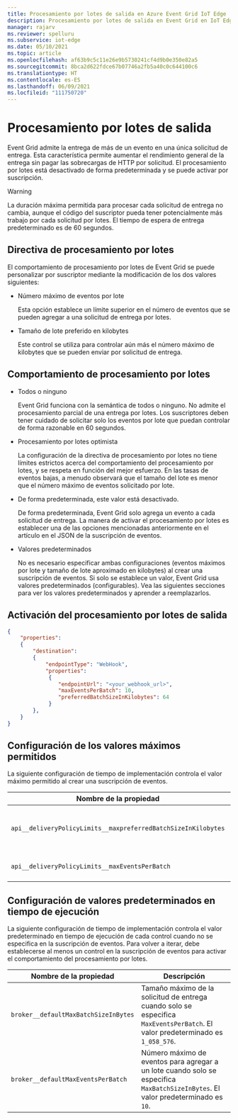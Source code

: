 ```yaml
---
title: Procesamiento por lotes de salida en Azure Event Grid IoT Edge | Microsoft Docs
description: Procesamiento por lotes de salida en Event Grid en IoT Edge.
manager: rajarv
ms.reviewer: spelluru
ms.subservice: iot-edge
ms.date: 05/10/2021
ms.topic: article
ms.openlocfilehash: af63b9c5c11e26e9b5730241cf4d9b0e350e82a5
ms.sourcegitcommit: 8bca2d622fdce67b07746a2fb5a40c0c644100c6
ms.translationtype: HT
ms.contentlocale: es-ES
ms.lasthandoff: 06/09/2021
ms.locfileid: "111750720"
---
```

# <a name="output-batching"></a>Procesamiento por lotes de salida

Event Grid admite la entrega de más de un evento en una única solicitud de entrega. Esta característica permite aumentar el rendimiento general de la entrega sin pagar las sobrecargas de HTTP por solicitud. El procesamiento por lotes está desactivado de forma predeterminada y se puede activar por suscripción.

> [!WARNING]
> La duración máxima permitida para procesar cada solicitud de entrega no cambia, aunque el código del suscriptor pueda tener potencialmente más trabajo por cada solicitud por lotes. El tiempo de espera de entrega predeterminado es de 60 segundos.

## <a name="batching-policy"></a>Directiva de procesamiento por lotes

El comportamiento de procesamiento por lotes de Event Grid se puede personalizar por suscriptor mediante la modificación de los dos valores siguientes:

* Número máximo de eventos por lote

  Esta opción establece un límite superior en el número de eventos que se pueden agregar a una solicitud de entrega por lotes.

* Tamaño de lote preferido en kilobytes

  Este control se utiliza para controlar aún más el número máximo de kilobytes que se pueden enviar por solicitud de entrega.

## <a name="batching-behavior"></a>Comportamiento de procesamiento por lotes

* Todos o ninguno

  Event Grid funciona con la semántica de todos o ninguno. No admite el procesamiento parcial de una entrega por lotes. Los suscriptores deben tener cuidado de solicitar solo los eventos por lote que puedan controlar de forma razonable en 60 segundos.

* Procesamiento por lotes optimista

  La configuración de la directiva de procesamiento por lotes no tiene límites estrictos acerca del comportamiento del procesamiento por lotes, y se respeta en función del mejor esfuerzo. En las tasas de eventos bajas, a menudo observará que el tamaño del lote es menor que el número máximo de eventos solicitado por lote.

* De forma predeterminada, este valor está desactivado.

  De forma predeterminada, Event Grid solo agrega un evento a cada solicitud de entrega. La manera de activar el procesamiento por lotes es establecer una de las opciones mencionadas anteriormente en el artículo en el JSON de la suscripción de eventos.

* Valores predeterminados

  No es necesario especificar ambas configuraciones (eventos máximos por lote y tamaño de lote aproximado en kilobytes) al crear una suscripción de eventos. Si solo se establece un valor, Event Grid usa valores predeterminados (configurables). Vea las siguientes secciones para ver los valores predeterminados y aprender a reemplazarlos.

## <a name="turn-on-output-batching"></a>Activación del procesamiento por lotes de salida

```json
{
    "properties":
    {
        "destination":
        {
            "endpointType": "WebHook",
            "properties":
             {
                "endpointUrl": "<your_webhook_url>",
                "maxEventsPerBatch": 10,
                "preferredBatchSizeInKilobytes": 64
             }
        },
    }
}
```

## <a name="configuring-maximum-allowed-values"></a>Configuración de los valores máximos permitidos

La siguiente configuración de tiempo de implementación controla el valor máximo permitido al crear una suscripción de eventos.

| Nombre de la propiedad | Descripción |
| ------------- | ----------- | 
| `api__deliveryPolicyLimits__maxpreferredBatchSizeInKilobytes` | Valor máximo permitido para el control `PreferredBatchSizeInKilobytes`. El valor predeterminado es `1033`.
| `api__deliveryPolicyLimits__maxEventsPerBatch` | Valor máximo permitido para el control `MaxEventsPerBatch`. El valor predeterminado es `50`.

## <a name="configuring-runtime-default-values"></a>Configuración de valores predeterminados en tiempo de ejecución

La siguiente configuración de tiempo de implementación controla el valor predeterminado en tiempo de ejecución de cada control cuando no se especifica en la suscripción de eventos. Para volver a iterar, debe establecerse al menos un control en la suscripción de eventos para activar el comportamiento del procesamiento por lotes.

| Nombre de la propiedad | Descripción |
| ------------- | ----------- |
| `broker__defaultMaxBatchSizeInBytes` | Tamaño máximo de la solicitud de entrega cuando solo se especifica `MaxEventsPerBatch`. El valor predeterminado es `1_058_576`.
| `broker__defaultMaxEventsPerBatch` | Número máximo de eventos para agregar a un lote cuando solo se especifica `MaxBatchSizeInBytes`. El valor predeterminado es `10`.
